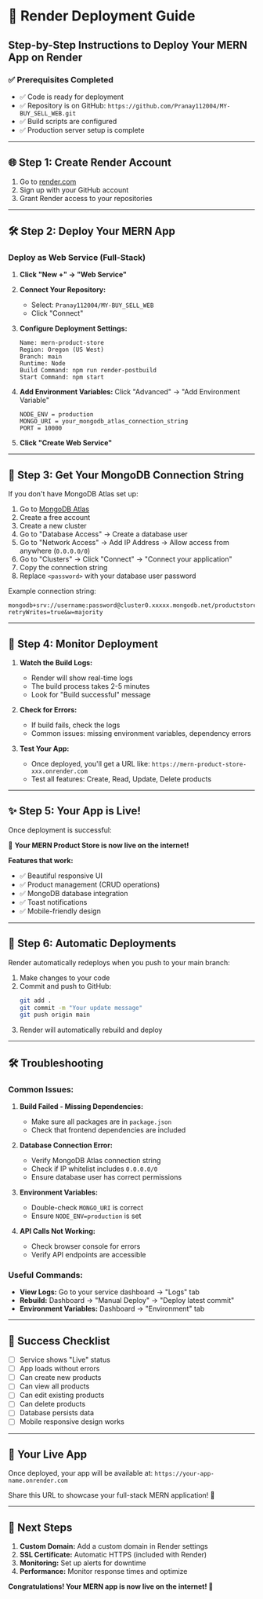 # 🚀 Render Deployment Guide

## Step-by-Step Instructions to Deploy Your MERN App on Render

### ✅ **Prerequisites Completed**
- ✅ Code is ready for deployment
- ✅ Repository is on GitHub: `https://github.com/Pranay112004/MY-BUY_SELL_WEB.git`
- ✅ Build scripts are configured
- ✅ Production server setup is complete

---

## 🌐 **Step 1: Create Render Account**

1. Go to [render.com](https://render.com)
2. Sign up with your GitHub account
3. Grant Render access to your repositories

---

## 🛠️ **Step 2: Deploy Your MERN App**

### **Deploy as Web Service (Full-Stack)**

1. **Click "New +" → "Web Service"**

2. **Connect Your Repository:**
   - Select: `Pranay112004/MY-BUY_SELL_WEB`
   - Click "Connect"

3. **Configure Deployment Settings:**
   ```
   Name: mern-product-store
   Region: Oregon (US West) 
   Branch: main
   Runtime: Node
   Build Command: npm run render-postbuild
   Start Command: npm start
   ```

4. **Add Environment Variables:**
   Click "Advanced" → "Add Environment Variable"
   
   ```
   NODE_ENV = production
   MONGO_URI = your_mongodb_atlas_connection_string
   PORT = 10000
   ```

5. **Click "Create Web Service"**

---

## 🔧 **Step 3: Get Your MongoDB Connection String**

If you don't have MongoDB Atlas set up:

1. Go to [MongoDB Atlas](https://cloud.mongodb.com/)
2. Create a free account
3. Create a new cluster
4. Go to "Database Access" → Create a database user
5. Go to "Network Access" → Add IP Address → Allow access from anywhere (`0.0.0.0/0`)
6. Go to "Clusters" → Click "Connect" → "Connect your application"
7. Copy the connection string
8. Replace `<password>` with your database user password

Example connection string:
```
mongodb+srv://username:password@cluster0.xxxxx.mongodb.net/productstore?retryWrites=true&w=majority
```

---

## 🎯 **Step 4: Monitor Deployment**

1. **Watch the Build Logs:**
   - Render will show real-time logs
   - The build process takes 2-5 minutes
   - Look for "Build successful" message

2. **Check for Errors:**
   - If build fails, check the logs
   - Common issues: missing environment variables, dependency errors

3. **Test Your App:**
   - Once deployed, you'll get a URL like: `https://mern-product-store-xxx.onrender.com`
   - Test all features: Create, Read, Update, Delete products

---

## ✨ **Step 5: Your App is Live!**

Once deployment is successful:

🎉 **Your MERN Product Store is now live on the internet!**

**Features that work:**
- ✅ Beautiful responsive UI
- ✅ Product management (CRUD operations)
- ✅ MongoDB database integration
- ✅ Toast notifications
- ✅ Mobile-friendly design

---

## 🔄 **Step 6: Automatic Deployments**

Render automatically redeploys when you push to your main branch:

1. Make changes to your code
2. Commit and push to GitHub:
   ```bash
   git add .
   git commit -m "Your update message"
   git push origin main
   ```
3. Render will automatically rebuild and deploy

---

## 🛠️ **Troubleshooting**

### **Common Issues:**

1. **Build Failed - Missing Dependencies:**
   - Make sure all packages are in `package.json`
   - Check that frontend dependencies are included

2. **Database Connection Error:**
   - Verify MongoDB Atlas connection string
   - Check if IP whitelist includes `0.0.0.0/0`
   - Ensure database user has correct permissions

3. **Environment Variables:**
   - Double-check `MONGO_URI` is correct
   - Ensure `NODE_ENV=production` is set

4. **API Calls Not Working:**
   - Check browser console for errors
   - Verify API endpoints are accessible

### **Useful Commands:**

- **View Logs:** Go to your service dashboard → "Logs" tab
- **Rebuild:** Dashboard → "Manual Deploy" → "Deploy latest commit"
- **Environment Variables:** Dashboard → "Environment" tab

---

## 🎯 **Success Checklist**

- [ ] Service shows "Live" status
- [ ] App loads without errors
- [ ] Can create new products
- [ ] Can view all products
- [ ] Can edit existing products
- [ ] Can delete products
- [ ] Database persists data
- [ ] Mobile responsive design works

---

## 🔗 **Your Live App**

Once deployed, your app will be available at:
`https://your-app-name.onrender.com`

Share this URL to showcase your full-stack MERN application! 🚀

---

## 📱 **Next Steps**

1. **Custom Domain:** Add a custom domain in Render settings
2. **SSL Certificate:** Automatic HTTPS (included with Render)
3. **Monitoring:** Set up alerts for downtime
4. **Performance:** Monitor response times and optimize

**Congratulations! Your MERN app is now live on the internet! 🎉**
